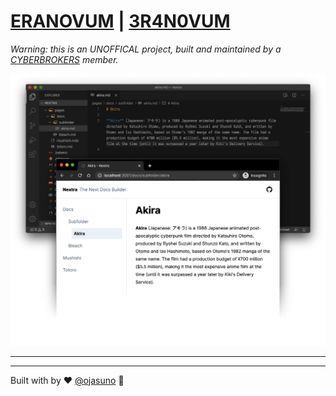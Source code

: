# [ERANOVUM](https://www.eranovum.xyz/) | [3R4N0VUM](https://www.3r4n0vum.xyz/)

_Warning: this is an UNOFFICAL project, built and maintained by a [CYBERBROKERS](https://cyberbrokers.io/) member._


![](/public/demo.png)

---

---

Built with by ❤️ [@ojasuno](https://github.com/ojasuno) 🖖